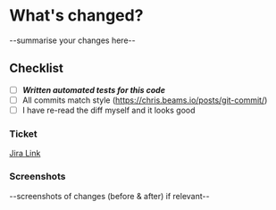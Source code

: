 # What's changed?

--summarise your changes here--

## Checklist

- [ ] ***Written automated tests for this code***
- [ ] All commits match style (https://chris.beams.io/posts/git-commit/)
- [ ] I have re-read the diff myself and it looks good

### Ticket

[Jira Link](https://nurole.atlassian.net/browse/TICKETID)

### Screenshots

--screenshots of changes (before & after) if relevant--
